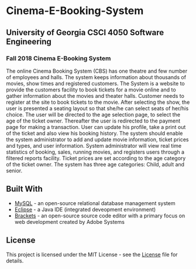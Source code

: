 # Cinema-E-Booking-System
## University of Georgia CSCI 4050 Software Engineering

### Fall 2018 Cinema E-Booking System

The online Cinema Booking System (CBS) has one theatre and few number of employees and halls. The system
keeps information about thousands of movies, show times and registered customers.
The System is a website to provide the customers facility to book tickets for a movie online and to gather
information about the movies and theater halls. Customer needs to register at the site to book tickets to the
movie. After selecting the show, the user is presented a seating layout so that she/he can select seats of her/his
choice. The user will be directed to the age selection page, to select the age of the ticket owner. Thereafter the
user is redirected to the payment page for making a transaction. User can update his profile, take a print out of
the ticket and also view his booking history.
The system should enable the system administrator to add and update movie information, ticket prices and types,
and user information. System administrator will view real time statistics of booking, sales, running movies, and
registers users through a filtered reports facility.
Ticket prices are set according to the age category of the ticket owner. The system has three age categories: Child,
adult and senior.

## Built With
* [MySQL](https://www.mysql.com/) - an open-source relational database management system
* [Eclipse](http://www.eclipse.org/) - a Java IDE (integrated deveopment environment)
* [Brackets](http://brackets.io/) - an open-source source code editor with a primary focus on web development created by Adobe Systems

## License
This project is licensed under the MIT License - see the [License](LICENSE) file for details.